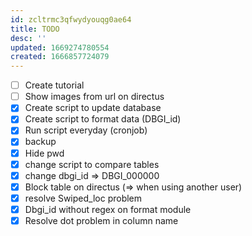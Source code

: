 ```yaml
---
id: zcltrmc3qfwydyouqg0ae64
title: TODO
desc: ''
updated: 1669274780554
created: 1666857724079
---
```


- [ ] Create tutorial
- [ ] Show images from url on directus
- [x] Create script to update database
- [x] Create script to format data (DBGI_id)
- [x] Run script everyday (cronjob)
- [x] backup
- [x] Hide pwd
- [x] change script to compare tables
- [x] change dbgi_id => DBGI_000000
- [x] Block table on directus (=> when using another user)
- [x] resolve Swiped_loc problem
- [x] Dbgi_id without regex on format module
- [x] Resolve dot problem in column name